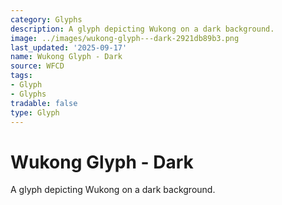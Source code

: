 ```yaml
---
category: Glyphs
description: A glyph depicting Wukong on a dark background.
image: ../images/wukong-glyph---dark-2921db89b3.png
last_updated: '2025-09-17'
name: Wukong Glyph - Dark
source: WFCD
tags:
- Glyph
- Glyphs
tradable: false
type: Glyph
---
```


# Wukong Glyph - Dark

A glyph depicting Wukong on a dark background.

